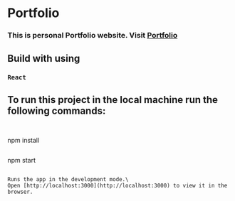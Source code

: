 # Portfolio

### This is personal Portfolio website. Visit [Portfolio](https://priyanka-ingle1565-portfolio.netlify.app/)

## Build with using
### `React `

## To run this project in the local machine run the following commands:
```

```
```
```
npm install
```
``` 
npm start
```

Runs the app in the development mode.\
Open [http://localhost:3000](http://localhost:3000) to view it in the browser.

